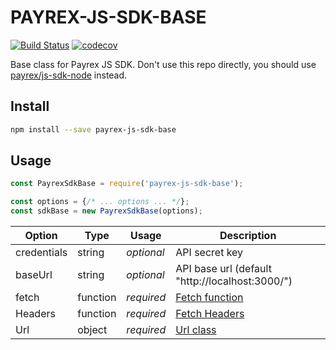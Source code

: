 PAYREX-JS-SDK-BASE
==================

[![Build Status](https://travis-ci.org/payrex/js-sdk-base.svg?branch=master)](https://travis-ci.org/payrex/js-sdk-base)
[![codecov](https://codecov.io/gh/payrex/js-sdk-base/branch/master/graph/badge.svg)](https://codecov.io/gh/payrex/js-sdk-base)

Base class for Payrex JS SDK.
Don't use this repo directly, you should use
[payrex/js-sdk-node](https://github.com/payrex/js-sdk-node) instead.


Install
-------

```bash
npm install --save payrex-js-sdk-base
```


Usage
-----

```javascript
const PayrexSdkBase = require('payrex-js-sdk-base');

const options = {/* ... options ... */};
const sdkBase = new PayrexSdkBase(options);
```

| Option | Type | Usage | Description |
|--------|------|-------|-------------|
| credentials | string | *optional* | API secret key |
| baseUrl | string | *optional* | API base url (default "http://localhost:3000/") |
| fetch | function | *required* | [Fetch function](https://fetch.spec.whatwg.org/) |
| Headers | function | *required* | [Fetch Headers](https://fetch.spec.whatwg.org/) |
| Url | object | *required* | [Url class](https://url.spec.whatwg.org/) |
